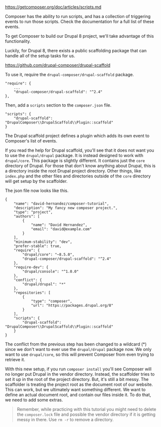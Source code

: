 https://getcomposer.org/doc/articles/scripts.md

Composer has the ability to run scripts, and has a collection of triggering events to run those scripts.
Check the documentation for a full list of these events.

To get Composer to build our Drupal 8 project, we'll take advantage of this functionality.

Luckily, for Drupal 8, there exists a public scaffolding package that can handle all of the setup tasks
for us.

https://github.com/drupal-composer/drupal-scaffold

To use it, require the `drupal-composer/drupal-scaffold` package.

```$xslt
"require": {
    ...
    "drupal-composer/drupal-scaffold": "^2.4"
},
```

Then, add a `scripts` section to the `composer.json` file.

```$xslt
"scripts": {
    "drupal-scaffold": "DrupalComposer\\DrupalScaffold\\Plugin::scaffold"
}
```

The Drupal scaffold project defines a plugin which adds its own event to Composer's list of events.

If you read the help for Drupal scaffold, you'll see that it does not want you to use the
`drupal/drupal` package. It is instead designed to work with `drupal/core`. This package is slightly
different. It contains just the `core` directory of Drupal. For those that don't know anything about
Drupal, this is a directory inside the root Drupal project directory. Other things, like `index.php` and
the other files and directories outside of the `core` directory will get setup by the scaffolder.

The json file now looks like this.

```$xslt
{
    "name": "david-hernandez/composer-tutorial",
    "description": "My fancy new composer project.",
    "type": "project",
    "authors": [
        {
            "name": "David Hernandez",
            "email": "david@example.com"
        }
    ],
    "minimum-stability": "dev",
    "prefer-stable": true,
    "require": {
        "drupal/core": "~8.5.0",
        "drupal-composer/drupal-scaffold": "^2.4"
    },
    "require-dev": {
        "drupal/console": "^1.0.0"
    },
    "conflict": {
        "drupal/drupal": "*"
    },
    "repositories": [
        {
            "type": "composer",
            "url": "https://packages.drupal.org/8"
        }
    ],
    "scripts": {
        "drupal-scaffold": "DrupalComposer\\DrupalScaffold\\Plugin::scaffold"
    }
}

```

The conflict from the previous step has been changed to a wildcard (*) since we don't want to ever use
the `drupal/drupal` package now. We only want to use `drupal/core`, so this will prevent Composer from
even trying to retrieve it.

With this new setup, if you run `composer install` you'll see Composer will no longer put Drupal in the
vendor directory. Instead, the scaffolder tries to set it up in the root of the project directory. But,
it's still a bit messy. The scaffolder is treating the project root as the document root of our website.
This can work, but we ultimately want something different. We want to define an actual document root, and
contain our files inside it. To do that, we need to add some extras.

>Remember, while practicing with this tutorial you might need to delete the `composer.lock` file and possible the
vendor directory if it is getting messy in there. Use `rm -r` to remove a directory.